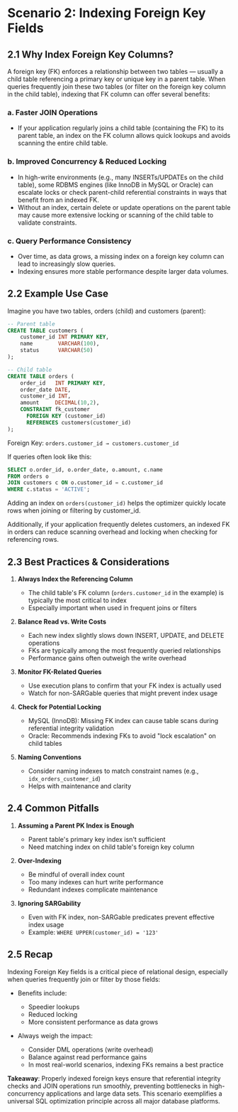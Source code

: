 # Scenario 2: Indexing Foreign Key Fields

## 2.1 Why Index Foreign Key Columns?

A foreign key (FK) enforces a relationship between two tables — usually a child table referencing a primary key or unique key in a parent table. When queries frequently join these two tables (or filter on the foreign key column in the child table), indexing that FK column can offer several benefits:

### a. Faster JOIN Operations
- If your application regularly joins a child table (containing the FK) to its parent table, an index on the FK column allows quick lookups and avoids scanning the entire child table.

### b. Improved Concurrency & Reduced Locking
- In high-write environments (e.g., many INSERTs/UPDATEs on the child table), some RDBMS engines (like InnoDB in MySQL or Oracle) can escalate locks or check parent-child referential constraints in ways that benefit from an indexed FK.
- Without an index, certain delete or update operations on the parent table may cause more extensive locking or scanning of the child table to validate constraints.

### c. Query Performance Consistency
- Over time, as data grows, a missing index on a foreign key column can lead to increasingly slow queries.
- Indexing ensures more stable performance despite larger data volumes.

## 2.2 Example Use Case

Imagine you have two tables, orders (child) and customers (parent):

```sql
-- Parent table
CREATE TABLE customers (
    customer_id INT PRIMARY KEY,
    name        VARCHAR(100),
    status      VARCHAR(50)
);

-- Child table
CREATE TABLE orders (
    order_id   INT PRIMARY KEY,
    order_date DATE,
    customer_id INT,
    amount     DECIMAL(10,2),
    CONSTRAINT fk_customer
      FOREIGN KEY (customer_id)
      REFERENCES customers(customer_id)
);
```

Foreign Key: `orders.customer_id → customers.customer_id`

If queries often look like this:
```sql
SELECT o.order_id, o.order_date, o.amount, c.name
FROM orders o
JOIN customers c ON o.customer_id = c.customer_id
WHERE c.status = 'ACTIVE';
```

Adding an index on `orders(customer_id)` helps the optimizer quickly locate rows when joining or filtering by customer_id.

Additionally, if your application frequently deletes customers, an indexed FK in orders can reduce scanning overhead and locking when checking for referencing rows.

## 2.3 Best Practices & Considerations

1. **Always Index the Referencing Column**
   - The child table's FK column (`orders.customer_id` in the example) is typically the most critical to index
   - Especially important when used in frequent joins or filters

2. **Balance Read vs. Write Costs**
   - Each new index slightly slows down INSERT, UPDATE, and DELETE operations
   - FKs are typically among the most frequently queried relationships
   - Performance gains often outweigh the write overhead

3. **Monitor FK-Related Queries**
   - Use execution plans to confirm that your FK index is actually used
   - Watch for non-SARGable queries that might prevent index usage

4. **Check for Potential Locking**
   - MySQL (InnoDB): Missing FK index can cause table scans during referential integrity validation
   - Oracle: Recommends indexing FKs to avoid "lock escalation" on child tables

5. **Naming Conventions**
   - Consider naming indexes to match constraint names (e.g., `idx_orders_customer_id`)
   - Helps with maintenance and clarity

## 2.4 Common Pitfalls

1. **Assuming a Parent PK Index is Enough**
   - Parent table's primary key index isn't sufficient
   - Need matching index on child table's foreign key column

2. **Over-Indexing**
   - Be mindful of overall index count
   - Too many indexes can hurt write performance
   - Redundant indexes complicate maintenance

3. **Ignoring SARGability**
   - Even with FK index, non-SARGable predicates prevent effective index usage
   - Example: `WHERE UPPER(customer_id) = '123'`

## 2.5 Recap

Indexing Foreign Key fields is a critical piece of relational design, especially when queries frequently join or filter by those fields:

- Benefits include:
  - Speedier lookups
  - Reduced locking
  - More consistent performance as data grows

- Always weigh the impact:
  - Consider DML operations (write overhead)
  - Balance against read performance gains
  - In most real-world scenarios, indexing FKs remains a best practice

**Takeaway**: Properly indexed foreign keys ensure that referential integrity checks and JOIN operations run smoothly, preventing bottlenecks in high-concurrency applications and large data sets. This scenario exemplifies a universal SQL optimization principle across all major database platforms.



